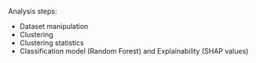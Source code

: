 Analysis steps:
- Dataset manipulation
- Clustering
- Clustering statistics
- Classification model (Random Forest) and Explainability (SHAP values)

